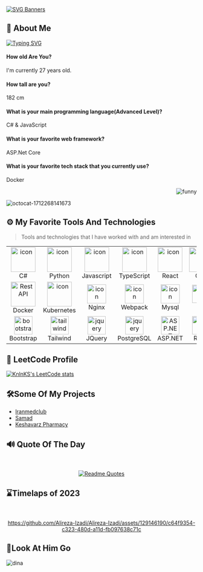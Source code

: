 
[![SVG Banners](https://svg-banners.vercel.app/api?type=origin&text1=Hi%20Visitors🤠&text2=🧑‍💻%20I%20am%20Alireza%20Izadi%20A%20Fullstack%20Developer&width=800&height=400)](https://github.com/Alireza-Izadi)
## 🚀 About Me
[![Typing SVG](https://readme-typing-svg.demolab.com?font=Bad+Script&size=40&pause=1000&background=FFFFFF00&random=false&width=800&height=80&lines=%F0%9F%91%8B+Hello+there%2C+I+am+Alireza+Izadi;%F0%9F%9B%A0%EF%B8%8F+A+Fullstack+Web+Developer+;%F0%9F%A5%BC+With+More+than+2+Years+Of+Experience;%F0%9F%93%A2+I+Can+Design+And+Develop+probably;Everything+You+Can+Imagine;%F0%9F%94%A8Tools+That+I+Use+For+Web+Development%3A;%F0%9F%94%B5+C%23+%26+ASP.Net+Core+(Backend);%F0%9F%94%B5Python+%26+Django+(Backend);%F0%9F%94%B5Javascript+or+Typescript+%26+React+(Frontend);%E2%9C%89%EF%B8%8F+Contact+Me%3A+alirezaizad%40outlook.com)](https://git.io/typing-svg)
<div>
  <div align="left" width="50%">
    
#### How old Are You?

I'm currently 27 years old.

#### How tall are you?

182 cm

#### What is your main programming language(Advanced Level)?
C# & JavaScript

#### What is your favorite web framework?
ASP.Net Core

#### What is your favorite tech stack that you currently use?
Docker

  </div>
<div align="right" width="50%">
  
  ![funny](https://github.com/Alireza-Izadi/Alireza-Izadi/assets/129146190/2eb53823-bed3-48c6-ba08-17c948048c6c)
</div>
</div>


![octocat-1712268141673](https://github.com/Alireza-Izadi/Alireza-Izadi/assets/129146190/d594dce9-962b-45de-b3e8-acb9f640c90d)

## ⚙️ My Favorite Tools And Technologies 

> Tools and technologies that I have worked with and am interested in

<table>
  <tr>
    <td align="center" width="96">
        <img src="https://techstack-generator.vercel.app/csharp-icon.svg" alt="icon" width="65" height="65" />
      <br>C#
    </td>
    <td align="center" width="96">
      <a href="#macropower-tech">
        <img src="https://techstack-generator.vercel.app/python-icon.svg" alt="icon" width="65" height="65" />
      </a>
      <br>Python
    </td>
    <td align="center" width="96">
        <img src="https://techstack-generator.vercel.app/js-icon.svg" alt="icon" width="65" height="65" />
      <br>Javascript
    </td>
     <td align="center" width="96">
        <img src="https://techstack-generator.vercel.app/ts-icon.svg" alt="icon" width="65" height="65" />
      <br>TypeScript
    </td>
      <td align="center" width="96">
        <img src="https://techstack-generator.vercel.app/react-icon.svg" alt="icon" width="65" height="65" />
      <br>React
    </td>
    <td align="center" width="96">
        <img src="https://techstack-generator.vercel.app/cpp-icon.svg" alt="icon" width="65" height="65" />
      <br>C++
    </td>
       <td align="center" width="96">
        <img src="https://techstack-generator.vercel.app/django-icon.svg" alt="icon" width="65" height="65" />
      <br>Django
    </td>
       <td align="center" width="96">
        <img src="https://techstack-generator.vercel.app/github-icon.svg" width="65" height="65" alt="GitHub" />
      <br>Github
    </td>
          <td align="center" width="96">
        <img src="https://techstack-generator.vercel.app/restapi-icon.svg" width="65" height="65" alt="Rest API" />
      <br>Rest API
    </td>
  </tr>
  <tr>
      <td align="center" width="96">
        <img src="https://techstack-generator.vercel.app/docker-icon.svg" width="65" height="65" alt="Rest API" />
      <br>Docker
    </td>
     <td align="center" width="96">
        <img src="https://techstack-generator.vercel.app/kubernetes-icon.svg" alt="icon" width="65" height="65" />
      <br>Kubernetes
    </td>
    <td align="center" width="96">
        <img src="https://techstack-generator.vercel.app/nginx-icon.svg" alt="icon" width="50" height="50" />
      <br>Nginx
    </td>
     <td align="center" width="96">
        <img src="https://techstack-generator.vercel.app/webpack-icon.svg" alt="icon" width="50" height="50" />
      <br>Webpack
    </td>
    <td align="center" width="96">
        <img src="https://techstack-generator.vercel.app/mysql-icon.svg" alt="icon" width="50" height="50" />
      <br>Mysql
    </td>
     <td align="center" width="96">
        <img src="https://skillicons.dev/icons?i=git" width="48" height="48" alt="Git" />
      <br>Git
    </td>
    <td align="center"  width="96">
        <img src="https://skillicons.dev/icons?i=gitlab" width="48" height="48" alt="GitLab" />
      <br>GitLab
    </td>
    <td align="center"  width="96">
        <img src="https://skillicons.dev/icons?i=html" width="48" height="48" alt="HTML" />
      <br>HTML
    </td>
    <td align="center" width="96">
        <img src="https://skillicons.dev/icons?i=css" width="48" height="48" alt="css" />
      <br>CSS
    </td>
  </tr>
  <tr>
    <td align="center"  width="96">
        <img src="https://skillicons.dev/icons?i=bootstrap" width="48" height="48" alt="bootstrap" />
      <br>Bootstrap
    </td>
    <td align="center" width="96">
        <img src="https://skillicons.dev/icons?i=tailwind" width="48" height="48" alt="tailwind" />
      <br>Tailwind
    </td>
        <td align="center" width="96">
        <img src="https://skillicons.dev/icons?i=jquery" width="48" height="48" alt="jquery" />
      <br>JQuery
    </td>
        <td align="center" width="96">
        <img src="https://skillicons.dev/icons?i=postgres" width="48" height="48" alt="jquery" />
      <br>PostgreSQL
    </td>
            <td align="center" width="96">
        <img src="https://skillicons.dev/icons?i=dotnet" width="48" height="48" alt="ASP.NET Core" />
      <br>ASP.NET
    </td>
    <td align="center" width="96">
        <img src="https://skillicons.dev/icons?i=redis" width="48" height="48" alt="Redis" />
      <br>Redis
    </td>
        <td align="center" width="96">
        <img src="https://skillicons.dev/icons?i=postman" width="48" height="48" alt="Postman" />
      <br>Postman
    </td>
            <td align="center" width="96">
        <img src="https://skillicons.dev/icons?i=linux" width="48" height="48" alt="Linux" />
      <br>Linux
    </td>
  </tr>
</table>

## 🧠 LeetCode Profile
[![KnlnKS's LeetCode stats](https://leetcode-stats-six.vercel.app/?username=Alireza-Izadi&theme=dark)](https://github.com/Alireza-Izadi)

## 🛠️Some Of My Projects

 - [Iranmedclub](https://iranmedclub.com/)
 - [Samad](https://samad.tums.ac.ir/)
 - [Keshavarz Pharmacy](https://www.drkeshavarz-pharmacy.com/)
## 🔊 Quote Of The Day
<br/>
<div align="center">
  
[![Readme Quotes](https://quotes-github-readme.vercel.app/api?type=horizontal&theme=dark&border=true)](https://github.com/piyushsuthar/github-readme-quotes)
  
</div>

## ⌛Timelaps of 2023
<br/>
<div align="center">

https://github.com/Alireza-Izadi/Alireza-Izadi/assets/129146190/c64f9354-c323-480d-a11d-fb097638c71c

</div>

## 👀Look At Him Go
![dina](https://github.com/Alireza-Izadi/Alireza-Izadi/assets/129146190/4547b215-36d7-4843-a72c-51792256bad6)


